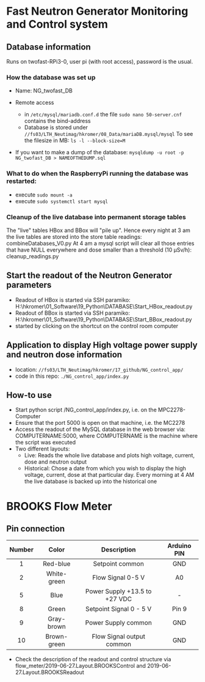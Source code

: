 ﻿# Fast Neutron Generator Monitoring and Control system

## Database information

Runs on twofast-RPi3-0, user pi (with root access), password is the usual.

### How the database was set up

- Name: NG_twofast_DB

- Remote access
  - in `/etc/mysql/mariadb.conf.d` the file `sudo nano 50-server.cnf` contains the bind-address 
  - Database is stored under `//fs03/LTH_Neutimag/hkromer/08_Data/mariaDB.mysql/mysql` To see the filesize in MB: `ls -l --block-size=M`

- If you want to make a dump of the database: `mysqldump -u root -p NG_twofast_DB > NAMEOFTHEDUMP.sql`


### What to do when the RaspberryPi running the database was restarted:

- execute `sudo mount -a`
- execute `sudo systemctl start mysql`

### Cleanup of the live database into permanent storage tables
The "live" tables HBox and BBox will "pile up". Hence every night at 3 am the live tables are stored into the store table readings: combineDatabases_V0.py
At 4 am a mysql script will clear all those entries that have NULL everywhere and dose smaller than a threshold (10 µSv/h): cleanup_readings.py

## Start the readout of the Neutron Generator parameters

- Readout of HBox is started via SSH paramiko: H:\hkromer\01_Software\19_Python\DATABASE\Start_HBox_readout.py
- Readout of BBox is started via SSH paramiko: H:\hkromer\01_Software\19_Python\DATABASE\Start_BBox_readout.py
- started by clicking on the shortcut on the control room computer

## Application to display High voltage power supply and neutron dose information

- location: `//fs03/LTH_Neutimag/hkromer/17_github/NG_control_app/`
- code in this repo:  `./NG_control_app/index.py`

## How-to use

- Start python script /NG_control_app/index.py, i.e. on the MPC2278-Computer
- Ensure that the port 5000 is open on that machine, i.e. the MC2278
- Access the readout of the MySQL database in the web browser via: COMPUTERNAME:5000, where COMPUTERNAME is the machine where the script was executed
- Two different layouts:
  - Live: Reads the whole live database and plots high voltage, current, dose and neutron output
  - Historical: Chose a date from which you wish to display the high voltage, current, dose at that particular day. Every morning at 4 AM the live database is backed up into the historical one
  
  
  
# BROOKS Flow Meter

## Pin connection

| Number  | Color  | Description  | Arduino PIN |
|:-:|:-:|:-:|:-:|
| 1  | Red-blue  | Setpoint common  | GND |
| 2  | White-green  | Flow Signal 0-5 V  | A0 |
| 5  | Blue  | Power Supply +13.5 to +27 VDC  | - |
| 8  | Green  | Setpoint Signal 0 - 5 V  | Pin 9 |
| 9  | Gray-brown  | Power Supply common  | GND |
| 10  | Brown-green  | Flow Signal output common  | GND |

- Check the description of the readout and control structure via flow_meter/2019-06-27.Layout.BROOKSControl and 2019-06-27.Layout.BROOKSReadout


